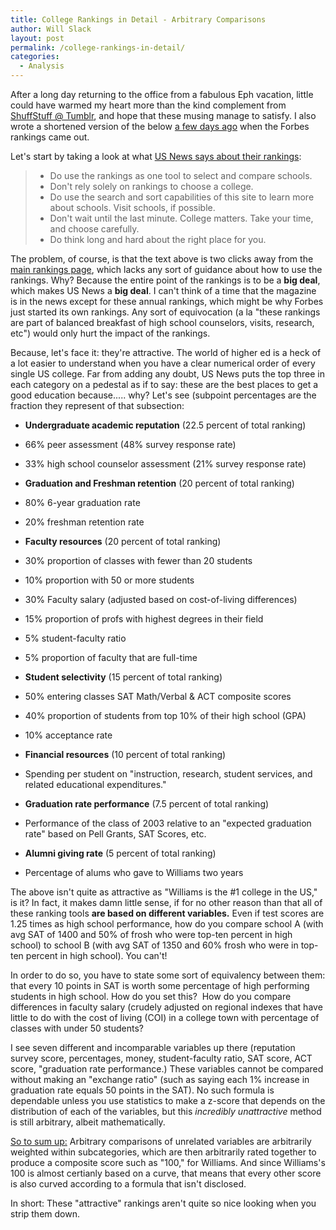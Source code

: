 ```yaml
---
title: College Rankings in Detail - Arbitrary Comparisons
author: Will Slack
layout: post
permalink: /college-rankings-in-detail/
categories:
  - Analysis
---
```


After a long day returning to the office from a fabulous Eph vacation, little could have warmed my heart more than the kind complement from [ShuffStuff @ Tumblr](http://shuffstuff.tumblr.com/post/972593388/the-atlantics-is-there-life-after-rankings), and hope that these musing manage to satisfy. I also wrote a shortened version of the below [a few days ago](http://willslack.blogspot.com/2010/08/williams-is-1-but.html) when the Forbes rankings came out.  

Let's start by taking a look at what [US News says about their rankings](http://www.usnews.com/articles/education/best-colleges/2010/08/17/why-us-news-ranks-colleges-and-universities.html):  

> *   Do use the rankings as one tool to select and compare schools.
> *   Don't rely solely on rankings to choose a college.
> *   Do use the search and sort capabilities of this site to learn more about schools. Visit schools, if possible.
> *   Don't wait until the last minute. College matters. Take your time, and choose carefully.
> *   Do think long and hard about the right place for you.

The problem, of course, is that the text above is two clicks away from the [main rankings page](http://colleges.usnews.rankingsandreviews.com/best-colleges), which lacks any sort of guidance about how to use the rankings. Why? Because the entire point of the rankings is to be a **big deal**, which makes US News a **big deal**. I can't think of a time that the magazine is in the news except for these annual rankings, which might be why Forbes just started its own rankings. Any sort of equivocation (a la "these rankings are part of balanced breakfast of high school counselors, visits, research, etc") would only hurt the impact of the rankings.  

Because, let's face it: they're attractive. The world of higher ed is a heck of a lot easier to understand when you have a clear numerical order of every single US college. Far from adding any doubt, US News puts the top three in each category on a pedestal as if to say: these are the best places to get a good education because..... why? Let's see (subpoint percentages are the fraction they represent of that subsection:  

*   **Undergraduate academic reputation** (22.5 percent of total ranking)

*   66% peer assessment (48% survey response rate)
*   33% high school counselor assessment (21% survey response rate)

*   **Graduation and Freshman retention** (20 percent of total ranking)

*   80% 6-year graduation rate
*   20% freshman retention rate

*   **Faculty resources** (20 percent of total ranking)

*   30% proportion of classes with fewer than 20 students 
*   10% proportion with 50 or more students
*   30% Faculty salary (adjusted based on cost-of-living differences)
*   15% proportion of profs with highest degrees in their field
*   5% student-faculty ratio
*   5% proportion of faculty that are full-time

*   **Student selectivity** (15 percent of total ranking)

*   50% entering classes SAT Math/Verbal & ACT composite scores
*   40% proportion of students from top 10% of their high school (GPA)
*   10% acceptance rate

*   **Financial resources** (10 percent of total ranking)

*   Spending per student on "instruction, research, student services, and related educational expenditures."

*   **Graduation rate performance** (7.5 percent of total ranking)

*   Performance of the class of 2003 relative to an "expected graduation rate" based on Pell Grants, SAT Scores, etc.

*   **Alumni giving rate** (5 percent of total ranking)

*   Percentage of alums who gave to Williams two years

The above isn't quite as attractive as "Williams is the #1 college in the US," is it? In fact, it makes damn little sense, if for no other reason than that all of these ranking tools **are based on different variables.** Even if test scores are 1.25 times as high school performance, how do you compare school A (with avg SAT of 1400 and 50% of frosh who were top-ten percent in high school) to school B (with avg SAT of 1350 and 60% frosh who were in top-ten percent in high school). You can't!  

In order to do so, you have to state some sort of equivalency between them: that every 10 points in SAT is worth some percentage of high performing students in high school. How do you set this?  How do you compare differences in faculty salary (crudely adjusted on regional indexes that have little to do with the cost of living (COI) in a college town with percentage of classes with under 50 students?  

I see seven different and incomparable variables up there (reputation survey score, percentages, money, student-faculty ratio, SAT score, ACT score, "graduation rate performance.) These variables cannot be compared without making an "exchange ratio" (such as saying each 1% increase in graduation rate equals 50 points in the SAT). No such formula is dependable unless you use statistics to make a z-score that depends on the distribution of each of the variables, but this _incredibly unattractive_ method is still arbitrary, albeit mathematically.

<u>So to sum up:</u> Arbitrary comparisons of unrelated variables are arbitrarily weighted within subcategories, which are then arbitrarily rated together to produce a composite score such as "100," for Williams. And since Williams's 100 is almost certianly based on a curve, that means that every other score is also curved according to a formula that isn't disclosed.  

In short: These "attractive" rankings aren't quite so nice looking when you strip them down.